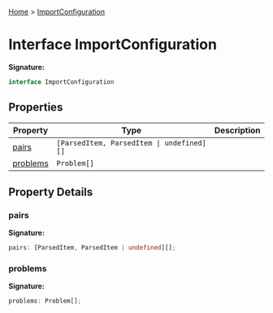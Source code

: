 [Home](../index.md) &gt; [ImportConfiguration](./importconfiguration.md)

# Interface ImportConfiguration

<b>Signature:</b>

```typescript
interface ImportConfiguration 
```

## Properties

|  Property | Type | Description |
|  --- | --- | --- |
|  [pairs](./importconfiguration.md#pairs-property) | `[ParsedItem, ParsedItem \| undefined][]` |  |
|  [problems](./importconfiguration.md#problems-property) | `Problem[]` |  |

## Property Details

<a id="pairs-property"></a>

### pairs

<b>Signature:</b>

```typescript
pairs: [ParsedItem, ParsedItem | undefined][];
```

<a id="problems-property"></a>

### problems

<b>Signature:</b>

```typescript
problems: Problem[];
```
